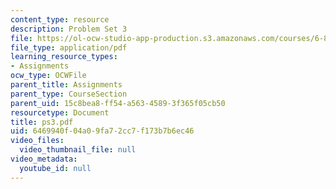 ```yaml
---
content_type: resource
description: Problem Set 3
file: https://ol-ocw-studio-app-production.s3.amazonaws.com/courses/6-827-multithreaded-parallelism-languages-and-compilers-fall-2002/6469940f04a09fa72cc7f173b7b6ec46_ps3.pdf
file_type: application/pdf
learning_resource_types:
- Assignments
ocw_type: OCWFile
parent_title: Assignments
parent_type: CourseSection
parent_uid: 15c8bea8-ff54-a563-4589-3f365f05cb50
resourcetype: Document
title: ps3.pdf
uid: 6469940f-04a0-9fa7-2cc7-f173b7b6ec46
video_files:
  video_thumbnail_file: null
video_metadata:
  youtube_id: null
---
```

